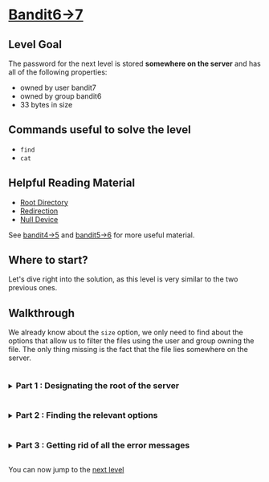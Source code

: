 # [Bandit6->7](https://overthewire.org/wargames/bandit/bandit7.html)

## Level Goal

The password for the next level is stored **somewhere on the server** and has all of the following properties:

-	owned by user bandit7
-	owned by group bandit6
-	33 bytes in size

## Commands useful to solve the level

- `find`
- `cat`

## Helpful Reading Material

- [Root Directory](https://en.wikipedia.org/wiki/Root_directory)
- [Redirection](https://en.wikipedia.org/wiki/Redirection_\(computing\))
- [Null Device](https://en.wikipedia.org/wiki/Null_device)

See [bandit4->5](/bandit/bandit4.md) and [bandit5->6](/bandit/bandit5.md) for more useful material.

## Where to start?

Let's dive right into the solution, as this level is very similar to the two previous ones.

## Walkthrough

We already know about the `size` option, we only need to find about the options that allow us to filter the 
files using the user and group owning the file. The only thing missing is the fact that the file lies somewhere 
on the server. 


<details>
<summary><h3 style="display:inline-block">Part 1 : Designating the root of the server</h3></summary>


<details>
<summary>Hint</summary>

Read about the [Root Directory](https://en.wikipedia.org/wiki/Root_directory)
</details>

<details>
<summary>Solution</summary>

From the reading material, we know that we can designate the root of the server with the character `/`.
The command `find /` will allow us to search everywhere in the server.
</details>
</details>


<details>
<summary><h3 style="display:inline-block">Part 2 : Finding the relevant options</h3></summary>

<details>
<summary>Hint</summary>

All the options we're looking for are in the section 2 of the [gnu findutils documentation](https://www.gnu.org/software/findutils/manual/html_mono/find.html)
</details>

<details>
<summary>Solution</summary>

Let's take a look at the [section 2.8](https://www.gnu.org/software/findutils/manual/html_mono/find.html#Owner). In this section we can see the two options :

-	`user`
-	`group`

Thus we can deduce the resulting command : `find / -user bandit7 -group bandit6 -size 33c`. We just have to `cat` the resulting file to get the password.

</details>
</details>


<details>
<summary><h3 style="display:inline-block">Part 3 : Getting rid of all the error messages</h3></summary>

Right now, you can see that the output is pretty useless, indeed we need to get rid of all the "Permission denied" messages.<br/>
We need to find a way to get rid of all these error messages, unfortunately `find` doesn't allow us to do so, but there is a way to get rid of these messages 
by putting them in a special file.


<details>
<summary>Hint</summary>

</details>

<details>
<summary>Solution</summary>

</details>
</details>

You can now jump to the [next level](/bandit/bandit7.md)
